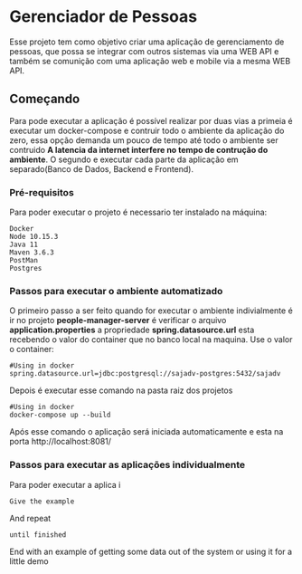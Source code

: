 # Gerenciador de Pessoas

Esse projeto tem como objetivo criar uma aplicação de gerenciamento de pessoas, que possa se integrar com outros sistemas via uma WEB API e também se comunição com uma aplicação web e mobile via a mesma WEB API.

## Começando

Para pode executar a aplicação é possível realizar por duas vias a primeia é executar um docker-compose e contruir todo o ambiente da aplicação do zero, essa opção demanda um pouco de tempo até todo o ambiente ser contruido **A latencia da internet interfere no tempo de contrução do ambiente**. O segundo e executar cada parte da aplicação em separado(Banco de Dados, Backend e Frontend). 

### Pré-requisitos

Para poder executar o projeto é necessario ter instalado na máquina:

```
Docker
Node 10.15.3
Java 11
Maven 3.6.3
PostMan
Postgres
```

### Passos para executar o ambiente automatizado

O primeiro passo a ser feito quando for executar o ambiente indivialmente é ir no projeto **people-manager-server** é verificar o arquivo **application.properties** a propriedade **spring.datasource.url** esta recebendo o valor do container que no banco local na maquina. Use o valor o container:

```
#Using in docker
spring.datasource.url=jdbc:postgresql://sajadv-postgres:5432/sajadv
```

Depois é executar esse comando na pasta raiz dos projetos

```
#Using in docker
docker-compose up --build  
```

Após esse comando o aplicação será iniciada automaticamente e esta na porta http://localhost:8081/ 


### Passos para executar as aplicações individualmente

Para poder executar a aplica i

```
Give the example
```

And repeat

```
until finished
```

End with an example of getting some data out of the system or using it for a little demo


